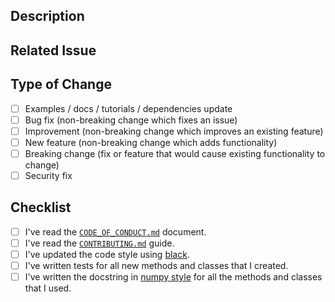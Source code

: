 ## Description

<!-- Add a more detailed description of the changes if needed. -->

## Related Issue

<!-- If your PR refers to a related issue, link it here. -->

## Type of Change

<!-- Mark with an `x` all the checkboxes that apply (like `[x]`) -->

- [ ] Examples / docs / tutorials / dependencies update
- [ ] Bug fix (non-breaking change which fixes an issue)
- [ ] Improvement (non-breaking change which improves an existing feature)
- [ ] New feature (non-breaking change which adds functionality)
- [ ] Breaking change (fix or feature that would cause existing functionality to change)
- [ ] Security fix

## Checklist

<!-- Mark with an `x` all the checkboxes that apply (like `[x]`) -->

- [ ] I've read the [`CODE_OF_CONDUCT.md`](https://github.com/lgrcia/prose/blob/master/CODE_OF_CONDUCT.md) document.
- [ ] I've read the [`CONTRIBUTING.md`](https://github.com/lgrcia/prose/blob/master/CONTRIBUTING.md) guide.
- [ ] I've updated the code style using [black](https://black.readthedocs.io/en/stable/).
- [ ] I've written tests for all new methods and classes that I created.
- [ ] I've written the docstring in [numpy style](https://numpydoc.readthedocs.io/en/latest/format.html#documenting-classes) for all the methods and classes that I used.
